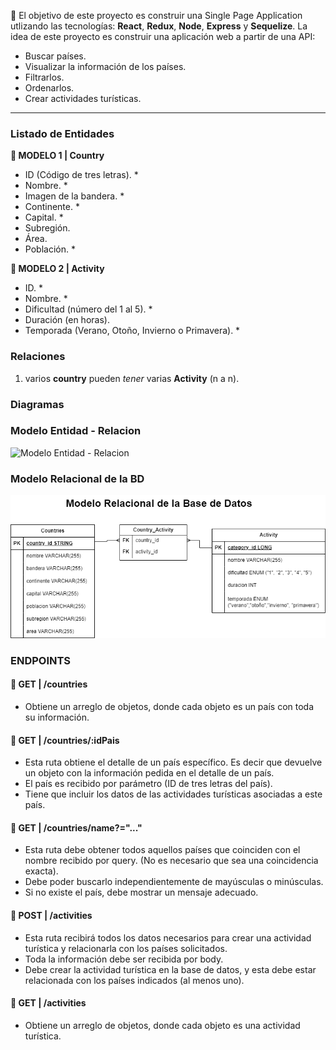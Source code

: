 
📌 El objetivo de este proyecto es construir una Single Page Application utlizando las tecnologías: **React**, **Redux**, **Node**, **Express** y **Sequelize**.
La idea de este proyecto es construir una aplicación web a partir de una API:
-  Buscar países.
-  Visualizar la información de los países.
-  Filtrarlos.
-  Ordenarlos.
-  Crear actividades turísticas.
--------------------------------------------------------------------------------------------------------------------------------------------------


### Listado de Entidades

**📍 MODELO 1 | Country**

-  ID (Código de tres letras). \*
-  Nombre. \*
-  Imagen de la bandera. \*
-  Continente. \*
-  Capital. \*
-  Subregión.
-  Área.
-  Población. \*

**📍 MODELO 2 | Activity**

-  ID. \*
-  Nombre. \*
-  Dificultad (número del 1 al 5). \*
-  Duración (en horas).
-  Temporada (Verano, Otoño, Invierno o Primavera). \*


### Relaciones
1. varios **country** pueden _tener_ varias  **Activity** (n a n).

### Diagramas

### Modelo Entidad - Relacion
![Modelo Entidad - Relacion](./ExpenseModeloEntidadRelacion.drawio.png)

### Modelo Relacional de la BD
![Modelo Relacional de la BD](./CountriessModeloRelacional.drawio.png)


### ENDPOINTS

#### **📍 GET | /countries**

-  Obtiene un arreglo de objetos, donde cada objeto es un país con toda su información.

#### **📍 GET | /countries/:idPais**

-  Esta ruta obtiene el detalle de un país específico. Es decir que devuelve un objeto con la información pedida en el detalle de un país.
-  El país es recibido por parámetro (ID de tres letras del país).
-  Tiene que incluir los datos de las actividades turísticas asociadas a este país.

#### **📍 GET | /countries/name?="..."**

-  Esta ruta debe obtener todos aquellos países que coinciden con el nombre recibido por query. (No es necesario que sea una coincidencia exacta).
-  Debe poder buscarlo independientemente de mayúsculas o minúsculas.
-  Si no existe el país, debe mostrar un mensaje adecuado.

#### **📍 POST | /activities**

-  Esta ruta recibirá todos los datos necesarios para crear una actividad turística y relacionarla con los países solicitados.
-  Toda la información debe ser recibida por body.
-  Debe crear la actividad turística en la base de datos, y esta debe estar relacionada con los países indicados (al menos uno).

#### **📍 GET | /activities**

-  Obtiene un arreglo de objetos, donde cada objeto es una actividad turística.

<br />




